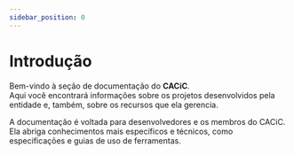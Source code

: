 ```yaml
---
sidebar_position: 0
---
```


# Introdução

Bem-vindo à seção de documentação do **CACiC**.  
Aqui você encontrará informações sobre os projetos desenvolvidos pela entidade e, também, sobre os recursos que ela gerencia.

A documentação é voltada para desenvolvedores e os membros do CACiC. Ela abriga conhecimentos mais específicos e técnicos, como especificações e guias de uso de ferramentas.
